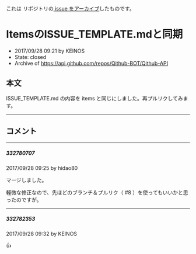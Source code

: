これは  リポジトリの[ issue をアーカイブ]()したものです。

# ItemsのISSUE_TEMPLATE.mdと同期

- 2017/09/28 09:21 by KEINOS
- State: closed
- Archive of https://api.github.com/repos/Qithub-BOT/Qithub-API

## 本文

ISSUE_TEMPLATE.md の内容を items と同じにしました。再プルリクしてみます。


-----

## コメント

-----

##### 332780707

2017/09/28 09:25 by hidao80

マージしました。

軽微な修正なので、先ほどのブランチ＆プルリク（ #8 ）を使ってもいいかと思ったのですが。

-----

##### 332782353

2017/09/28 09:32 by KEINOS

👍 
